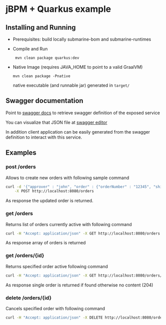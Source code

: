 # jBPM + Quarkus example

## Installing and Running

- Prerequisites: build locally submarine-bom and submarine-runtimes


- Compile and Run

    ```
     mvn clean package quarkus:dev    
    ```

- Native Image (requires JAVA_HOME to point to a valid GraalVM)

    ```
    mvn clean package -Pnative
    ```
  
  native executable (and runnable jar) generated in `target/`

## Swagger documentation

Point to [swagger docs](http://localhost:8080/docs/swagger.json) to retrieve swagger definition of the exposed service

You can visualize that JSON file at [swagger editor](https://editor.swagger.io)

In addition client application can be easily generated from the swagger definition to interact with this service.

## Examples

### post /orders

Allows to create new orders with following sample command

```sh
curl -d '{"approver" : "john", "order" : {"orderNumber" : "12345", "shipped" : false}}' -H "Content-Type: application/json" \
    -X POST http://localhost:8080/orders                                                                                                    
```

As response the updated order is returned.

### get /orders

Returns list of orders currently active with following command

```sh
curl -H "Accept: application/json" -X GET http://localhost:8080/orders                                                                                                    
```

As response array of orders is returned

### get /orders/{id}

Returns specified order active following command

```sh
curl -H "Accept: application/json" -X GET http://localhost:8080/orders/1                                                                                                   
```

As response single order is returned if found otherwise no content (204)

### delete /orders/{id}

Cancels specified order with following command

```sh
curl -H "Accept: application/json" -X DELETE http://localhost:8080/orders/1                                                                                                   
```
